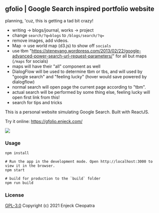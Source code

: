 ## gfolio | Google Search inspired portfolio website

planning, 'cuz, this is getting a tad bit crazy!

- writing -> blogs/journal, works -> project
- change `search/?q=blogs` to `/blogs/search/?q=`
- remove images, add videos.
- Map -> use world map (d3.js) to show off `socials`
- use tbm "https://stenevang.wordpress.com/2013/02/22/google-advanced-power-search-url-request-parameters/" for all but maps (`/maps` for socials)
- maps will have their "all" component as well
- DialogFlow will be used to determine tbm or tbs, and will used by "google search" and "feeling lucky" (hover would save powered by dialogflow)
- normal search will open page the current page according to "tbm".
- actual search will be performed by some thing else, feeling lucky will open first link from this!
- search for tips and tricks

This is a personal website simulating Google Search. Built with ReactJS.

Try it online: https://gfolio.enjeck.com/

<kbd>
<img src="screenshots/gfolio.gif"  />
 </kbd>

### Usage

```
npm install

# Run the app in the development mode. Open http://localhost:3000 to view it in the browser.
npm start

# build for production to the `build` folder
npm run build
```

### License

[GPL-3.0](LICENSE) Copyright (c) 2021 Enjeck Cleopatra
